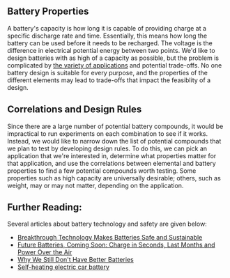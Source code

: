 ## Battery Properties

A battery's capacity is how long it is capable of providing charge at a specific discharge rate and time. Essentially, this means how long
the battery can be used before it needs to be recharged. The voltage is the difference in electrical potential energy between two points.
We'd like to design batteries with as high of a capacity as possible, but the problem is complicated by [the variety of applications](http://www.brighthubengineering.com/power-generation-distribution/123909-types-of-batteries-and-their-applications/)
and potential trade-offs. No one battery design is suitable for every purpose, and the properties of the different elements may lead to 
trade-offs that impact the feasiblity of a design. 


## Correlations and Design Rules

Since there are a large number of potential battery compounds, it would be impractical to run experiments on each combination to see if it works.
Instead, we would like to narrow down the list of potential compounds that we plan to test by developing design rules. To do this, we 
can pick an application that we're interested in, determine what properties matter for that application, and use the correlations between
elemental and battery properties to find a few potential compounds worth testing. Some properties such as high capacity are universally
desirable; others, such as weight, may or may not matter, depending on the application.

## Further Reading:

Several articles about battery technology and safety are given below:

* [Breakthrough Technology Makes Batteries Safe and Sustainable](https://phys.org/news/2017-06-breakthrough-technology-batteries-safe-sustainable.html)
* [Future Batteries, Coming Soon: Charge in Seconds, Last Months and Power Over the Air](http://www.pocket-lint.com/news/130380-future-batteries-coming-soon-charge-in-seconds-last-months-and-power-over-the-air)
* [Why We Still Don't Have Better Batteries](https://www.technologyreview.com/s/602245/why-we-still-dont-have-better-batteries/)
* [Self-heating electric car battery](https://www.popularmechanics.com/cars/hybrid-electric/a21999984/engineers-develop-electric-car-battery-heat-itself-winter/)
